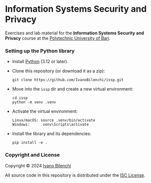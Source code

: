 # Information Systems Security and Privacy

Exercises and lab material for the **Information Systems Security and Privacy** course
at the [Polytechnic University of Bari](https://www.poliba.it).

### Setting up the Python library

- Install [Python](https://python.org) (3.12 or later).
- Clone this repository (or download it as a zip):
    ```
    git clone https://github.com/IvanoBilenchi/issp.git
    ```
- Move into the `issp` dir and create a new virtual environment:
    ```
    cd issp
    python -m venv .venv
    ```
- Activate the virtual environment:
    ```
    Linux/macOS: source .venv/bin/activate
    Windows:     .venv\Scripts\activate
    ```

- Install the library and its dependencies:
    ```
    pip install -e .
    ```

### Copyright and License

Copyright © 2024 [Ivano Bilenchi](https://ivanobilenchi.com)

All source code in this repository is distributed under the [ISC License](LICENSE).
